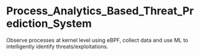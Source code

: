 # Process_Analytics_Based_Threat_Prediction_System
Observe processes at kernel level using eBPF, collect data and use ML to intelligently identify threats/exploitations.
